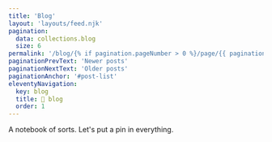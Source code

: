 ```yaml
---
title: 'Blog'
layout: 'layouts/feed.njk'
pagination: 
  data: collections.blog
  size: 6
permalink: '/blog/{% if pagination.pageNumber > 0 %}/page/{{ pagination.pageNumber }}{% endif %}/index.html'
paginationPrevText: 'Newer posts'
paginationNextText: 'Older posts'
paginationAnchor: '#post-list'
eleventyNavigation:
  key: blog
  title: 📓 blog
  order: 1
---
```


<span class="bg-purple-700 md:text-2xl text-xl md:p-2 p-1">A notebook of sorts. Let's put a pin in everything.</span>